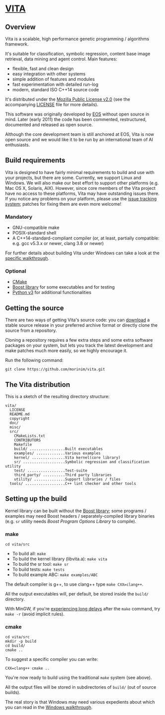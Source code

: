 # [VITA][3] #

## Overview ##

Vita is a scalable, high performance genetic programming / algorithms framework.

It's suitable for classification, symbolic regression, content base image retrieval, data mining and agent control. Main features:

* flexible, fast and clean design
* easy integration with other systems
* simple addition of features and modules
* fast experimentation with detailed run-log
* modern, standard ISO C++14 source code

It's distributed under the [Mozilla Public License v2.0][7] (see the accompanying [LICENSE][8] file for more details).

This software was originally developed by [EOS][1] without open source in mind. Later (early 2011) the code has been commented, restructured, documented and released as open source.

Although the core development team is still anchored at EOS, Vita is now open source and we would like it to be run by an international team of AI enthusiasts.

## Build requirements ##

Vita is designed to have fairly minimal requirements to build and use with your projects, but there are some. Currently, we support Linux and Windows. We will also make our best effort to support other platforms (e.g. Mac OS X, Solaris, AIX).
However, since core members of the Vita project have no access to these platforms, Vita may have outstanding issues there. If you notice any problems on your platform, please use the
[issue tracking system][9]; patches for fixing them are even more welcome!

### Mandatory ###

* GNU-compatible make
* POSIX-standard shell
* A C++14-standard-compliant compiler (or, at least, partially compatible: e.g. gcc v5.3.x or newer, clang 3.8 or newer)

For further details about building Vita under Windows can take a look at the [specific walkthrough][6].

### Optional ###

* [CMake][5]
* [Boost library][2] for some executables and for testing
* [Python v3][4] for additional functionalities

## Getting the source ##

There are two ways of getting Vita's source code: you can [download](https://github.com/morinim/vita/archive/master.zip) a stable source release in your preferred archive format or directly clone the source from a repository.

Cloning a repository requires a few extra steps and some extra software packages on your system, but lets you track the latest development and make patches much more easily, so we highly encourage it.

Run the following command:

```
git clone https://github.com/morinim/vita.git
```

## The Vita distribution ##

This is a sketch of the resulting directory structure:
```
vita/
  LICENSE
  README.md
  copyright
  doc/
  misc/
  src/
    CMakeLists.txt
    CONTRIBUTORS
    Makefile
    build/ ................Built executables
    examples/ .............Various examples
    kernel/ ...............Vita kernel(core library)
    sr/ ...................Symbolic regression and classification utility
    test/ .................Test-suite
    third_party/ ..........Third party libraries
    utility/ ..............Support libraries / files
  tools/ ..................C++ lint checker and other tools
```

## Setting up the build ##

Kernel library can be built without the [Boost library][2]; some programs / examples may need Boost headers / separately-compiled library binaries (e.g. `sr` utility needs *Boost Program Options Library* to compile).

### make ###

```cd vita/src```

* To build all: `make`
* To build the kernel library (libvita.a): `make vita`
* To build the sr tool: `make sr`
* To build tests: `make tests`
* To build example ABC: `make examples/ABC`

The default compiler is g++, to use clang++ type `make CXX=clang++`.

All the output executables will, per default, be stored inside the `build/`
directory.

With MinGW, if you're [experiencing long delays](http://stackoverflow.com/q/8571657/3235496) after the `make` command, try `make -r` (avoid implicit rules).

### cmake ###

```shell
cd vita/src
mkdir -p build
cd build/
cmake ..
```

To suggest a specific compiler you can write:

```shell
CXX=clang++ cmake ..
```

You're now ready to build using the traditional `make` system (see above).

All the output files will be stored in subdirectories of `build/` (out of source builds).

The real story is that Windows may need various expedients about which you can read in the [Windows walkthrough][6].


[1]: http://www.eosdev.it/
[2]: http://www.boost.org/
[3]: https://github.com/morinim/vita
[4]: http://www.python.org/
[5]: https://cmake.org/
[6]: https://github.com/morinim/vita/wiki/win_build
[7]: https://www.mozilla.org/MPL/2.0/
[8]: https://github.com/morinim/vita/blob/master/LICENSE
[9]: https://github.com/morinim/vita/issues
